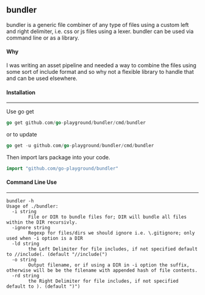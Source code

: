 ## bundler

bundler is a generic file combiner of any type of files using a custom left and right delimiter, i.e. css or js files using a lexer. bundler can be used via command line or as a library.

#### Why
I was writing an asset pipeline and needed a way to combine the files using some sort of include format and so why not a flexible library to handle that and can be used elsewhere.

#### Installation
------------------
Use go get
```go
go get github.com/go-playground/bundler/cmd/bundler
``` 

or to update

```go
go get -u github.com/go-playground/bundler/cmd/bundler
``` 

Then import lars package into your code.

```go
import "github.com/go-playground/bundler"
```

#### Command Line Use
--------------
```
bundler -h
Usage of ./bundler:
  -i string
    	File or DIR to bundle files for; DIR will bundle all files within the DIR recursivly.
  -ignore string
    	Regexp for files/dirs we should ignore i.e. \.gitignore; only used when -i option is a DIR
  -ld string
    	the Left Delimiter for file includes, if not specified default to //include(. (default "//include(")
  -o string
    	Output filename, or if using a DIR in -i option the suffix, otherwise will be be the filename with appended hash of file contents.
  -rd string
    	the Right Delimiter for file includes, if not specified default to ). (default ")")
  ```
